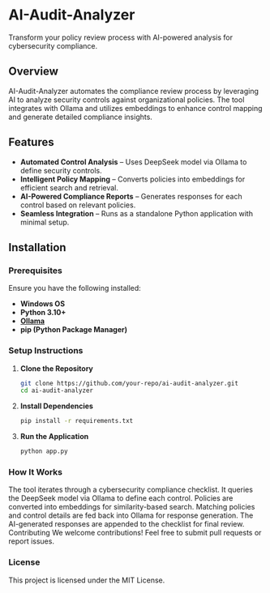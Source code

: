 # AI-Audit-Analyzer

Transform your policy review process with AI-powered analysis for cybersecurity compliance.

## Overview

AI-Audit-Analyzer automates the compliance review process by leveraging AI to analyze security controls against organizational policies. The tool integrates with Ollama and utilizes embeddings to enhance control mapping and generate detailed compliance insights.

## Features

- **Automated Control Analysis** – Uses DeepSeek model via Ollama to define security controls.  
- **Intelligent Policy Mapping** – Converts policies into embeddings for efficient search and retrieval.  
- **AI-Powered Compliance Reports** – Generates responses for each control based on relevant policies.  
- **Seamless Integration** – Runs as a standalone Python application with minimal setup.  

## Installation

### Prerequisites

Ensure you have the following installed:

- **Windows OS**
- **Python 3.10+**
- **[Ollama](https://ollama.ai/)**
- **pip (Python Package Manager)**

### Setup Instructions

1. **Clone the Repository**
   ```sh
   git clone https://github.com/your-repo/ai-audit-analyzer.git
   cd ai-audit-analyzer

2. **Install Dependencies**
   ```sh
   pip install -r requirements.txt
3. **Run the Application**
   ```sh
   python app.py

### How It Works
The tool iterates through a cybersecurity compliance checklist.
It queries the DeepSeek model via Ollama to define each control.
Policies are converted into embeddings for similarity-based search.
Matching policies and control details are fed back into Ollama for response generation.
The AI-generated responses are appended to the checklist for final review.
Contributing
We welcome contributions! Feel free to submit pull requests or report issues.

### License
This project is licensed under the MIT License.



